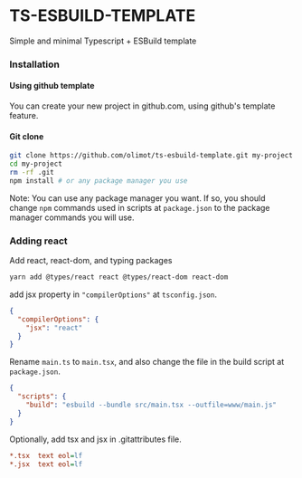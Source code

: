 # TS-ESBUILD-TEMPLATE

Simple and minimal Typescript + ESBuild template

### Installation

#### Using github template

You can create your new project in github.com, using github's template feature.

#### Git clone

```sh
git clone https://github.com/olimot/ts-esbuild-template.git my-project
cd my-project
rm -rf .git
npm install # or any package manager you use
```

Note: You can use any package manager you want. If so, you should change `npm` commands used in scripts at `package.json` to the package manager commands you will use.

### Adding react

Add react, react-dom, and typing packages

```sh
yarn add @types/react react @types/react-dom react-dom
```

add jsx property in `"compilerOptions"` at `tsconfig.json`.

```json
{
  "compilerOptions": {
    "jsx": "react"
  }
}
```

Rename `main.ts` to `main.tsx`, and also change the file in the build script at `package.json`.

```json
{
  "scripts": {
    "build": "esbuild --bundle src/main.tsx --outfile=www/main.js"
  }
}
```

Optionally, add tsx and jsx in .gitattributes file.

```ini
*.tsx  text eol=lf
*.jsx  text eol=lf
```
